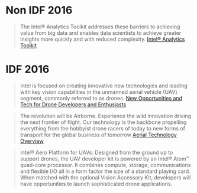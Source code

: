 # Non IDF 2016

> The Intel® Analytics Toolkit addresses these barriers to achieving value from big data and enables data scientists to achieve greater insights more quickly and with reduced complexity. [Intel® Analytics Toolkit](http://www.intel.com/content/www/us/en/software/intel-graph-solutions.html)

# IDF 2016

> Intel is focused on creating innovative new technologies and leading with key vision capabilities in the unmanned aerial vehicle (UAV) segment, commonly referred to as drones. [New Opportunities and Tech for Drone Developers and Enthusiasts](https://newsroom.intel.com/chip-shots/new-opportunities-tech-drone-developers-enthusiasts/)

> The revolution will be Airborne. Experience the wild innovation driving the next frontier of flight. Our technology is the backbone propelling everything from the hobbyist drone racers of today to new forms of transport for the global business of tomorrow [Aerial Technology Overview](http://www.intel.com/content/www/us/en/technology-innovation/aerial-technology-overview.html)

> Intel® Aero Platform for UAVs: Designed from the ground up to support drones, the UAV developer kit is powered by an Intel® Atom™ quad-core processor. It combines compute, storage, communications and flexible I/O all in a form factor the size of a standard playing card. When matched with the optional Vision Accessory Kit, developers will have opportunities to launch sophisticated drone applications.

